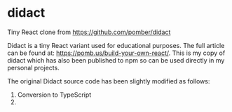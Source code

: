 # didact
Tiny React clone from https://github.com/pomber/didact

Didact is a tiny React variant used for educational purposes. The full article can be found at: https://pomb.us/build-your-own-react/. This is my copy of didact which has also been published to npm so can be used directly in my personal projects.

The original Didact source code has been slightly modified as follows:
1. Conversion to TypeScript
2. 